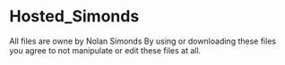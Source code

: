 # Hosted_Simonds
All files are owne by Nolan Simonds
By using or downloading these files you agree to not manipulate or edit these files at all.
